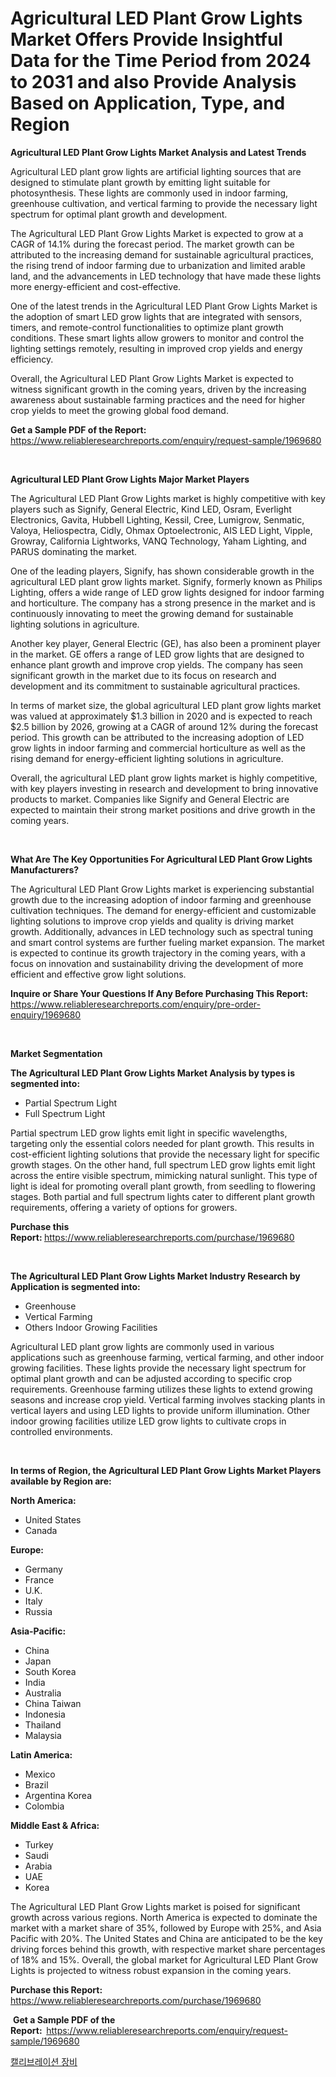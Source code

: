 <p><h1>Agricultural LED Plant Grow Lights Market Offers Provide Insightful Data for the Time Period from 2024 to 2031 and also Provide Analysis Based on Application, Type, and Region</h1></p><p><strong>Agricultural LED Plant Grow Lights Market Analysis and Latest Trends</strong></p>
<p><p>Agricultural LED plant grow lights are artificial lighting sources that are designed to stimulate plant growth by emitting light suitable for photosynthesis. These lights are commonly used in indoor farming, greenhouse cultivation, and vertical farming to provide the necessary light spectrum for optimal plant growth and development.</p><p>The Agricultural LED Plant Grow Lights Market is expected to grow at a CAGR of 14.1% during the forecast period. The market growth can be attributed to the increasing demand for sustainable agricultural practices, the rising trend of indoor farming due to urbanization and limited arable land, and the advancements in LED technology that have made these lights more energy-efficient and cost-effective.</p><p>One of the latest trends in the Agricultural LED Plant Grow Lights Market is the adoption of smart LED grow lights that are integrated with sensors, timers, and remote-control functionalities to optimize plant growth conditions. These smart lights allow growers to monitor and control the lighting settings remotely, resulting in improved crop yields and energy efficiency.</p><p>Overall, the Agricultural LED Plant Grow Lights Market is expected to witness significant growth in the coming years, driven by the increasing awareness about sustainable farming practices and the need for higher crop yields to meet the growing global food demand.</p></p>
<p><strong>Get a Sample PDF of the Report:&nbsp;</strong> <a href="https://www.reliableresearchreports.com/enquiry/request-sample/1969680">https://www.reliableresearchreports.com/enquiry/request-sample/1969680</a></p>
<p>&nbsp;</p>
<p><strong>Agricultural LED Plant Grow Lights Major Market Players</strong></p>
<p><p>The Agricultural LED Plant Grow Lights market is highly competitive with key players such as Signify, General Electric, Kind LED, Osram, Everlight Electronics, Gavita, Hubbell Lighting, Kessil, Cree, Lumigrow, Senmatic, Valoya, Heliospectra, Cidly, Ohmax Optoelectronic, AIS LED Light, Vipple, Growray, California Lightworks, VANQ Technology, Yaham Lighting, and PARUS dominating the market.</p><p>One of the leading players, Signify, has shown considerable growth in the agricultural LED plant grow lights market. Signify, formerly known as Philips Lighting, offers a wide range of LED grow lights designed for indoor farming and horticulture. The company has a strong presence in the market and is continuously innovating to meet the growing demand for sustainable lighting solutions in agriculture.</p><p>Another key player, General Electric (GE), has also been a prominent player in the market. GE offers a range of LED grow lights that are designed to enhance plant growth and improve crop yields. The company has seen significant growth in the market due to its focus on research and development and its commitment to sustainable agricultural practices.</p><p>In terms of market size, the global agricultural LED plant grow lights market was valued at approximately $1.3 billion in 2020 and is expected to reach $2.5 billion by 2026, growing at a CAGR of around 12% during the forecast period. This growth can be attributed to the increasing adoption of LED grow lights in indoor farming and commercial horticulture as well as the rising demand for energy-efficient lighting solutions in agriculture.</p><p>Overall, the agricultural LED plant grow lights market is highly competitive, with key players investing in research and development to bring innovative products to market. Companies like Signify and General Electric are expected to maintain their strong market positions and drive growth in the coming years.</p></p>
<p>&nbsp;</p>
<p><strong>What Are The Key Opportunities For Agricultural LED Plant Grow Lights Manufacturers?</strong></p>
<p><p>The Agricultural LED Plant Grow Lights market is experiencing substantial growth due to the increasing adoption of indoor farming and greenhouse cultivation techniques. The demand for energy-efficient and customizable lighting solutions to improve crop yields and quality is driving market growth. Additionally, advances in LED technology such as spectral tuning and smart control systems are further fueling market expansion. The market is expected to continue its growth trajectory in the coming years, with a focus on innovation and sustainability driving the development of more efficient and effective grow light solutions.</p></p>
<p><strong>Inquire or Share Your Questions If Any Before Purchasing This Report:</strong> <a href="https://www.reliableresearchreports.com/enquiry/pre-order-enquiry/1969680">https://www.reliableresearchreports.com/enquiry/pre-order-enquiry/1969680</a></p>
<p>&nbsp;</p>
<p><strong>Market Segmentation</strong></p>
<p><strong>The Agricultural LED Plant Grow Lights Market Analysis by types is segmented into:</strong></p>
<p><ul><li>Partial Spectrum Light</li><li>Full Spectrum Light</li></ul></p>
<p><p>Partial spectrum LED grow lights emit light in specific wavelengths, targeting only the essential colors needed for plant growth. This results in cost-efficient lighting solutions that provide the necessary light for specific growth stages. On the other hand, full spectrum LED grow lights emit light across the entire visible spectrum, mimicking natural sunlight. This type of light is ideal for promoting overall plant growth, from seedling to flowering stages. Both partial and full spectrum lights cater to different plant growth requirements, offering a variety of options for growers.</p></p>
<p><strong>Purchase this Report:&nbsp;</strong><a href="https://www.reliableresearchreports.com/purchase/1969680">https://www.reliableresearchreports.com/purchase/1969680</a></p>
<p>&nbsp;</p>
<p><strong>The Agricultural LED Plant Grow Lights Market Industry Research by Application is segmented into:</strong></p>
<p><ul><li>Greenhouse</li><li>Vertical Farming</li><li>Others Indoor Growing Facilities</li></ul></p>
<p><p>Agricultural LED plant grow lights are commonly used in various applications such as greenhouse farming, vertical farming, and other indoor growing facilities. These lights provide the necessary light spectrum for optimal plant growth and can be adjusted according to specific crop requirements. Greenhouse farming utilizes these lights to extend growing seasons and increase crop yield. Vertical farming involves stacking plants in vertical layers and using LED lights to provide uniform illumination. Other indoor growing facilities utilize LED grow lights to cultivate crops in controlled environments.</p></p>
<p>&nbsp;</p>
<p><strong>In terms of Region, the Agricultural LED Plant Grow Lights Market Players available by Region are:</strong></p>
<p>
    <p> <strong> North America: </strong>
        <ul>
            <li>United States</li>
            <li>Canada</li>
        </ul>
        </p> 
    <p> <strong> Europe: </strong>
        <ul>
            <li>Germany</li>
            <li>France</li>
            <li>U.K.</li>
            <li>Italy</li>
            <li>Russia</li>
        </ul>
        </p> 
    <p> <strong> Asia-Pacific: </strong>
        <ul>
            <li>China</li>
            <li>Japan</li>
            <li>South Korea</li>
            <li>India</li>
            <li>Australia</li>
            <li>China Taiwan</li>
            <li>Indonesia</li>
            <li>Thailand</li>
            <li>Malaysia</li>
        </ul>
        </p> 
    <p> <strong> Latin America: </strong>
        <ul>
            <li>Mexico</li>
            <li>Brazil</li>
            <li>Argentina Korea</li>
            <li>Colombia</li>
        </ul>
        </p> 
    <p> <strong> Middle East & Africa: </strong>
        <ul>
            <li>Turkey</li>
            <li>Saudi</li>
            <li>Arabia</li>
            <li>UAE</li>
            <li>Korea</li>
        </ul>
    </p>
    </p>
<p><p>The Agricultural LED Plant Grow Lights market is poised for significant growth across various regions. North America is expected to dominate the market with a market share of 35%, followed by Europe with 25%, and Asia Pacific with 20%. The United States and China are anticipated to be the key driving forces behind this growth, with respective market share percentages of 18% and 15%. Overall, the global market for Agricultural LED Plant Grow Lights is projected to witness robust expansion in the coming years.</p></p>
<p><strong>Purchase this Report: </strong><a href="https://www.reliableresearchreports.com/purchase/1969680">https://www.reliableresearchreports.com/purchase/1969680</a></p>
<p>&nbsp;<strong>Get a Sample PDF of the Report:&nbsp;&nbsp;</strong><a href="https://www.reliableresearchreports.com/enquiry/request-sample/1969680">https://www.reliableresearchreports.com/enquiry/request-sample/1969680</a></p>
<p><strong></strong></p>
<p><p><a href="https://medium.com/@leatharoan20231/%EA%B5%90%EC%A0%95-%EC%9E%A5%EB%B9%84-%EC%8B%9C%EC%9E%A5-%EC%A1%B0%EC%82%AC-%EB%B3%B4%EA%B3%A0%EC%84%9C-%EA%B7%B8-%EC%97%AD%EC%82%AC-%EB%B0%8F-2024%EB%85%84%EB%B6%80%ED%84%B0-2031%EB%85%84%EA%B9%8C%EC%A7%80%EC%9D%98-%EC%98%88%EC%B8%A1-701f5059c225">캘리브레이션 장비</a></p></p>